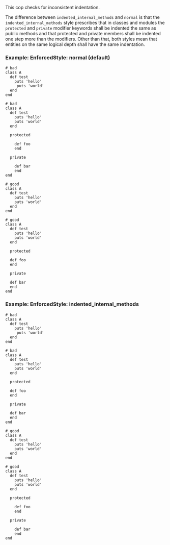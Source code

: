 This cop checks for inconsistent indentation.

The difference between `indented_internal_methods` and `normal` is
that the `indented_internal_methods` style prescribes that in
classes and modules the `protected` and `private` modifier keywords
shall be indented the same as public methods and that protected and
private members shall be indented one step more than the modifiers.
Other than that, both styles mean that entities on the same logical
depth shall have the same indentation.

### Example: EnforcedStyle: normal (default)
    # bad
    class A
      def test
        puts 'hello'
         puts 'world'
      end
    end

    # bad
    class A
      def test
        puts 'hello'
        puts 'world'
      end

      protected

        def foo
        end

      private

        def bar
        end
    end

    # good
    class A
      def test
        puts 'hello'
        puts 'world'
      end
    end

    # good
    class A
      def test
        puts 'hello'
        puts 'world'
      end

      protected

      def foo
      end

      private

      def bar
      end
    end

### Example: EnforcedStyle: indented_internal_methods
    # bad
    class A
      def test
        puts 'hello'
         puts 'world'
      end
    end

    # bad
    class A
      def test
        puts 'hello'
        puts 'world'
      end

      protected

      def foo
      end

      private

      def bar
      end
    end

    # good
    class A
      def test
        puts 'hello'
        puts 'world'
      end
    end

    # good
    class A
      def test
        puts 'hello'
        puts 'world'
      end

      protected

        def foo
        end

      private

        def bar
        end
    end